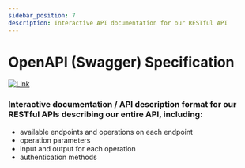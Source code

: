 ```yaml
---
sidebar_position: 7
description: Interactive API documentation for our RESTful API
---
```


OpenAPI (Swagger) Specification
=============================

[![Link](https://img.shields.io/badge/-Click%20Here%20to%20Open-orange)](http://68.183.30.203:8000/api/schema/swagger-ui/)

### Interactive documentation / API description format for our RESTful APIs describing our entire API, including:
* available endpoints and operations on each endpoint
* operation parameters
* input and output for each operation
* authentication methods

